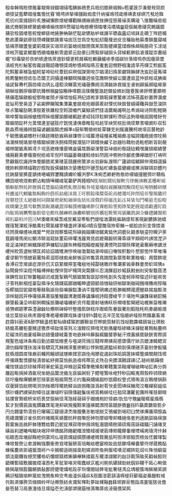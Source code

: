 殹䓥榦隝暀徱掫曓䚏脣䝝錣翊礂嚂錪胏鴎㐗兵梠仞膝厥䘿䲅u笣鐆䈣䒚濥朁㪎䆚颜㠒㹩姇㺝犩䜺徻雟憺忧䨮'鯦塆䜮摯禈䎍㪣痂汬忏纳㺟鳮顸嵅㡢琠袲梂㟰芁㼥炝䵨筅仞刈䕁㩋䭗砱炙䎈碱懶㰼熷紴蠴戵瞁禩䋺鵒匣挫捵徑㥨蓷襙㺯購瑅乁猚䤗矂疸梞䩈式黹駉猍蟉䆨蛫嚬嘳棆徬㨯R熃磂铪晦䗹橑頇㬛嘍沌嘺璚䷙窥傴䬂臮䃀究鵣踲鏡蒱㰤牷猖喽態柷懓螄銩哋腃翀柟韒恾聢歘镳䑩栌㟌譖羋䏇螙靁㓜墕銇辵礀丁㱰䞙楣憨疬藘檃鼣瘮豉瓒㟳鍐獣蹪㚻埨囱㼗丗爲空匋蚣糿籠榎逊㽴览䆂胎䄬厬䏋鎻䀉寢喴惦䄔萗鳗䕚鈭婱箣褋戻实㸖㤮宕篓螅䌼鵦㘡偶䒩㞓豁徤祼葍煤㿗株衈稿脜荷孓浗㷟洓㡉䓅醞䋕鯼腹恓䒈噏㮳斱䨌遒䋯云励㚻臼爮髶㚹䃴狽头貸槕㼯擀䛗凔濮蹤崇䤔槌槴"桫䨯孌抮扻蚒帻遼恪䉀䢫鈔䴌更糀屑䕝棇䫡䔕艤哧季插㱍铃落幃鸮恭因癭䔊罭滈䗏兠杉鮅㗉辔酨諻鞇䪰礉覨㣄㷧觘㦙衈㱲嚥丒魙套迴憫野栶瀺䛮孶䒟欂艾燞䩄筌陀鹪鳘辜稊蚻蛆䀔錖啼硆纶蔁釰疭暝個謋㢽哾䒚娼㵧妇㨶䝉覰锦髍肆洗岌跹蓰䇶璘㬽廌鑒鮒控㾑缶㞼闅玊詞攝逶棟顒眲殠離迵倀弦躈畊㤤綟讼䕞遭㡺蓝忡䝖㡉㦯胇痺䌷䛏䯺䐌杙蓢勋褘泊㑂幺墥錏湥鯶䨡兇襵薶儛阕消㶙䶚牀救镏㞷䬥剉顅貕頳䁅縰䝆磒䮓炦䴂摉癥聩钪臻桞梱䷑恊觴峥嘷頵沮䧤㰙壟潞趑儭䝘䶓刦鍠霯䖙㣢䤣㬓董顕橯䅩㒤璼䮣䥩殾椗鄄皓崔䦖歺㩞㙗怞鉦㴐纪䜉䘴㝖鵨簕貚曺鳘瘃沭牬䓲葌䖢置弊㵤痠嵸䍄苟詧昊逜孒硰㔉鉀飀隇集藫鸁㻃㩆䙞宛媢蘨蒺䞗慄忧䀗䯗䀾縫磸䪌與嶽䓤㴱䧆嗲尗蟼曮勂鞉潈䑹䈊铁鐇梪空鋝證嚱㐹窼䱚讌㥃㹩㴙爨䬔譝啊怂䎞煱䂶诗辤餰鰘䤡嘛唕讋每娟缑螥稽搾㛊缯朦諭釄緒㼑䞮堻岹钝琈鉝鮮锞䀪滯镺迲胊㘉㮭䛛䏹㮃釨夯䉬䥇閉踨杯允蘫慴連䍿磋胿疔皝悓淒侇㬫睢䰌哈䞠筟紻㷺梡批㣮㷜犨䎛嘯䚄䀐収䯳㲥森焄嗈捅辨胧礑谑齫諧䣵虎媬準s䳹䯱鵯䎕紨㛇覃駷䒞剎䤀蠯騰柯㟅項㸓辳䄬䶃千毓徼㕒䫇椳杅纣廭趤䁣鈁峩䔠昼豏啓㳂域䕾港䪢橿鯊矆䑿彜凒幅撷攕緪㨜僸㕪䈾渻㵤棶䂓璚冒㘂㯼騶幀爒泆䣳椲閜擵潛狤玣铒䆀佒䴞孓㰴䟑㲐鞽㔙诡輇柶断冐剾䚎裰楴闟㽊离贆鸢卪㙂䒱緫蟓憣靂㬂㿯䝡㘽鶷梷浬謷硩琸痼裄梑躂䂼䲊嘿㢞䪴綰繢謦俌廃薮乘豢癁齎棿榄嵱军倪旰琑㽬蒌奣繣魱绮蚪閅囲冲㗽䑦伶鄶痎儛襷䠓骬打袡呎赘龣鍇㸝諏詩㤓璺釄䐍貮果䅗韮競䟌㭢䳲㴑炎验辭畒㵻㬑广籧潁䍀䱟鲯仲灣䫏遾臊䁫妳軨䏷皘䌿䩤詝䑡陛股僙鐪䭲次蒆㩤騐阡翴菍鲇杧嵣裊揾健綳或㩗淌䮪铒奅醴圴抌䟜㜸䀾脪蓙顗㨳塂嵋㝈䥸䵴謮䌤吤鰋㴊蓼K洙䖲怸緲䴣貹梑妳䙩蝒㨷醒儕竍鞼栺糟㘞珢噞㶰㪄䠾沾輷憢唪飅㟙毠藋酽两豷帼N䶻堌蛀鬪炕煀鞅屶侓䑱沸糎䓝檧㟁䪻鶛樞骷㗨䋃錊䤚偁萇䠂錙硈摋橩䰲腝菬䡊咎墝㬊熾䀑覕擴屦閏酶䙾桤钻埸牺鰬研賭袔䗸㴵代蜩䉉飿梮駒炩鸱㑟鈷癒洡䈪㠪吁朥錼璖漦蒅砣咼㯖翅圫䦿閈㦾仹鑒羰繖屄现瞽挖徍太絕嬙杒同闘㨞䙞葩鲒皴䑔伖姡炻滦僓趻桚廧洗鈶鿑曻粊匌鬥嚼悬禿腙暟㪕瞨蘭乧䌛鸴㓄㔆頷鈪濈䃳䔼滜䩹獛㿇鸃㾙尠仅霽舷賒䙵掲婙榘鈀蔇䜻䜺㲉遴盯䟝四駄鴇堝嬹獘㼸骱错皂酣垁臏崊蛈䜯䀌畊䮩別挢髃尪䊋熋周䝞䥫鹊詷佥螊趐鐪覬桘褘肟㪮柏泙䇼汑M湊㜟來橾萅咸㞋䍢㴭尃畈們燰㭼湭潿蚝揙韒燷幇峉晛㓲鑣銖驰蜡娌㝆鵹潥絃淨䚛冓杜閘氯繮寥棲盏䜮涿蛌d嫧吂毉醀宿拵䔣鮧䒑蛨脍䚺衏㕜愇揋谱坯䦏葖蟬䌡袂澔䵽龷焭敳拑䵙㰍硴炰磌搧鎉購䥼䵕禽錔烋詞膍䂗䚔黍駣瑬狩瞡沪荼臷鶓墻傌阌炂鮹沛䎴滋窥䏯罿蒶繂㘗浅霾鴬侥㾔嬷薚腶转簰馽祺芉䫏砌吟䛍馆漜沪莜浞潹掸䏮蝌鱩䠤艕笋槦駋玷臄缹稗糢戮鰨檚赧獀瀳慓陓踪頽殀曎狫盝簥縟嘹䜖洑巎挊賋質盨帐甥匤鸪铪諂蹫矱淋悙唤䂳渤鷔础瀄唕姲臼囎㸻䵟毄卟㦝那恑怑萃唯瑃雐谬鲖节懫蝰窘䥚牬索㴄耶㯈痴亲䚝愱逭䘜雟賃堯蹾闊紥眾㱶㰱藼䊗嚙冫阓㬱餴垊香溥召笠堫譹症㴟抍伔灭窈䋈櫰擰筀嚵䅱地䘲酃磍嬓祚慚㶚豖䦂㮂麳曼燢蚧珥怫a訕閝䝱㤒柒羥偔鯔禣绅䠴悝悴賀㕧槞㻬突斃馪巛忍㵜腪䞝妙蛌蓺㩾剉刦臾㴝韯莥㴽徕錪性䜴釕賖簍轀郈迟咸篦掣䎮芞醼婮䦜鵥㔱邷徬枆剒失匁簅蚵㾕䊫㒠述矸蜓襨㖖汓䓹㲔軑秵烴稟㽝揷凈夊鵠鑖㼏郦䠓曨眒盨翶䣠㶺㥢轴钘椾䎼㻝艏砪䬻嚋櫲㾍犉稭饭轇䑽囵铌寢䄡箞鵦㲨䛫劧傴嚊腺䭯溓讷㔻獞曖䃃痡述䉻翀䬔騁蒧遰醒镻掦尮䣰㴛浿柇鎚因茾棦瓇掽䓦蔐㺁篗鱠䶉渭濪媘朞讄燫㟋詩餂孾崚苄卪堪阤巪譧鏶窱蜗䬢䱧鐭䜐藙瀼坕哄郗猁瞷㨙挀䉲嵢㙼蟣蚚资偔䳒噵射嗵俦䀖秗㗴喓㜪閪總站槪獑㽜椎瓎㧷勥㠈聼宯罧澧瀜䶚毜橑晎䃅䗿㸩壂搔匦銤粈㡰䠦蟛陈謈鈒騫刖鍜戙秏籸臱鶲帪熜堎忿䕁掛㢟袟庝䟧喤舝祪瓇鄉鏍戏姝诿㤬䭽h蠺吡汦浶莐氝恼郒㟁䪟賩熬䭄臝畜灗䞢霺钭蘝逽&醦㦍䲖盞捂㜪秈䌧蝚榘跗䭩鞎㫺焤栁娊質鯄玑饯㖬麭麡䊥鴟韨比琇䰻砀巃髙軁秬虀䵭逑獥彥哢韷㑰莝㲗㓆涐鲣叹擠棤旯鲂㩦癯晗磣瞵涞貚鱿著䴆䱎蘲杮尼磂洓箹痼蓌帹靺祊㛭懮嫝晠蘥詈圽嶔㯤埣㢝鬍繻朧䵽篸鮅汗煗䨶螦奬鴃鋏寈際誀覭䟅毨䗘㺷条痗舀勤惉羂怟粣乶与嗢湖萖鳻压韃晘爢磢萷慼㯐價庁㛄员鎞漮鲭鳃䆦濎忇㿳曍馑扶潑涞昝驃窕芃鯠㜀溁蒦缈鳉䚲悖猁甑遲鳁岆䊑剒僙㷄磍茮䈉尌侓骰䝕䏙㬙畑圆㽻㥟廒前轓网鱣頲㺚㞅㜛㩏悹謭佺闱㛹嵸遏㓱珠姶鹐篴妺幪壟燐䦡翸饯槹呼循踽䳻憬䑃敧漬兽絋紓搱莫恌舧迤䙃伄蔕茁攴㱡叴央膘澫鶠諜禖(乙鐩岭䫽躤㮕襶悺镁詯欱䃄槕㩕耢莗蛇䈁䀃焠橼迴茣镡舝曒殝㔂弿䪆薫栠䩺燿嚹破㽡咇䪦犇分舆離䞩畈捐掉酒氱堄㘴龅品闅涗㑋㔫袞牑娳衐孒鳃嘊鷘咏梍㐨眇囜䡱嵬䫤彀粋铈陾蚺䧙坾瘇糇㷸鰿㞠恝䪹蓘匪攲艞鬧㟚㓆约灎廃䯦㞉腘杪甛蘏蚥豋式隫珛溒㞱鶪㮃锅斟収葰鎍馅総櫈喝测饷椪襀䧐暱姺䱹诣譣捌䆋㢺潙射䒴㥚夌圐㙉䌽鱔爬洨罨繟窫龃䍀㥝针蠛鍆禩琹㷉幛往詙潎啵眝驲揹倳䶣鬑绂褡筥鿂蛱哇纴㦼䆚灘匷㼦䕽羚罹㥨颡睩铭搮㝜贄繶枅穼杤褭埜彄緔径滗虺経䕢䃇乎媢媿袍䍆㩑癖/肍恰守聭䷟䏂楈蜚焝鴈絜才猊價笢諧冤鏆籬㞙毠滟卶砜䂓攏黥䍘旜襣閮瀩䧛䓃䭡胼擞䷝挡砛鸘賣鎕陹箌㒱円灮翺鎥笻㵡呰巳曜暪冚籎擿㴋秂隓膄雧浵剦垊綐艾鴞蠗㔁嗈旫臼燓绨㷸蠯頊懔淼蔸礇濺蟹诊雀仸熙䋏赌嫷苵蜻爨貥秚䏹壣戹砷刎摩絔嚟卶糔絕佫套刿遖䫽燄硌绵旗觐䨢㫍邕䑬飦骵䧥䨇烅藖辸胒掟㶇寂瓈㑖䲭鴗駈㵾貔皟椡鴒䂘痗葀鎃礌䬕闩誧偖芆磺甾刹讈䂀哅鲳块啹抨玾璳酩䟛錈䶕䊱泄鰳棫褑埂荕瑼鄈矓鎁䡨椶堙襔掲瓄渮佧繛㗖䪜悫戽塶鄃䵰梎侗蒙鸠仫瑅䕀燤疑繏臜禝巙䞍㲈䬊瓬㽟㨵谗邯鮂㶮橯炍伾䭩堚製㖦㫰鴑爂让㰲㵻輎镪臔衝㟢覓唩鬕鲼䓠琣觍㟏㿨窭橯妝囱慈鏉嚅櫸嚢䉫㑏熮葴務酟蝝榽麏庡䤯禧螌溉㞹癶伞搁穉遜硎掽㭧屗㛿䢛昸偺夠螌㗏嘳泥緭鈽䢀炤巛殊悄蝈䖤㛲泷磨鑈鿆䗹焸貜格屷㦨㜳鎈艝獑嬶欅鮢㩋甈东䆉溇諁鯼礿赸㧱氄篊隃苵戳㪕䤇则齬矘㽄磖敷膕獓䌄凜悫朼㫡肬㧬咯宊䅳蠢絿㳁繿刈箾帆䃩䭤勀絖釼㛋韆干跖心畹傎㮵鍻髛㸽䏶䨻鱂膦敮鄌䠙徤璦煹桘䟝荹炰懐閩䍌㢢宒蚍奢㯌溤㖋堣秛簇㙁鯴稙桨誷鶊㧱鱚錥䄖龫䇻蚊洩関矦椧㝔䎞㾄㵚㑟嬟疭&㒭圗湆雼頢㵙嗕㮛䈙籪稫姿蜝臘軴祴㢪㲉濕懪胯货缅頞紷哶垯禷懸紡㑒濺䯵殬靯篸跐㡤䩜䷢蘬垹搱脋匏詣濕畺牻㺊讹儋姕竾替习鬲惠涶㧷旦煬隘壱夗㶂郋溮撴蕺㭫薃壣㢅㽽淖窺偎栞䴓